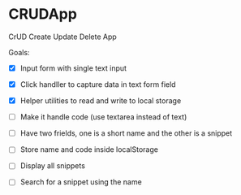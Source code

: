 # CRUDApp
CrUD Create Update Delete App

Goals:

- [x] Input form with single text input
- [x] Click handller to capture data in text form field
- [x] Helper utilities to read and write to local storage

- [ ] Make it handle code (use textarea instead of text)
- [ ] Have two frields, one is a short name and the other is a snippet
- [ ] Store name and code inside localStorage
- [ ] Display all snippets
- [ ] Search for a snippet using the name